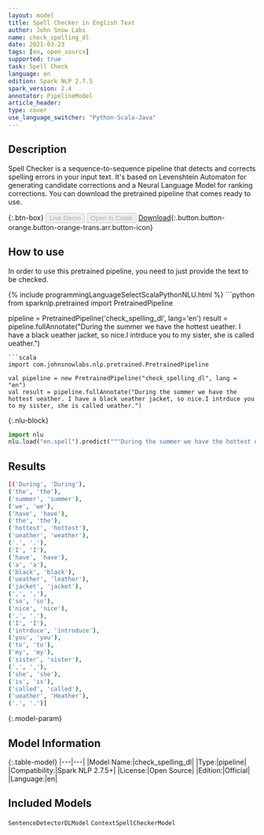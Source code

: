 ```yaml
---
layout: model
title: Spell Checker in English Text
author: John Snow Labs
name: check_spelling_dl
date: 2021-03-23
tags: [en, open_source]
supported: true
task: Spell Check
language: en
edition: Spark NLP 2.7.5
spark_version: 2.4
annotator: PipelineModel
article_header:
type: cover
use_language_switcher: "Python-Scala-Java"
---
```


## Description

Spell Checker is a sequence-to-sequence pipeline that detects and corrects spelling errors in your input text. It's based on Levenshtein Automaton for generating candidate corrections and a Neural Language Model for ranking corrections. You can download the pretrained pipeline that comes ready to use.

{:.btn-box}
<button class="button button-orange" disabled>Live Demo</button>
<button class="button button-orange" disabled>Open in Colab</button>
[Download](https://s3.amazonaws.com/auxdata.johnsnowlabs.com/public/models/check_spelling_dl_en_2.7.5_2.4_1616498835957.zip){:.button.button-orange.button-orange-trans.arr.button-icon}

## How to use

In order to use this pretrained pipeline, you need to just provide the text to be checked.

<div class="tabs-box" markdown="1">
{% include programmingLanguageSelectScalaPythonNLU.html %}
```python
from sparknlp.pretrained import PretrainedPipeline 

pipeline = PretrainedPipeline('check_spelling_dl', lang='en')
result = pipeline.fullAnnotate("During the summer we have the hottest ueather. I have a black ueather jacket, so nice.I intrduce you to my sister, she is called ueather.")
```
```scala
import com.johnsnowlabs.nlp.pretrained.PretrainedPipeline

val pipeline = new PretrainedPipeline("check_spelling_dl", lang = "en")
val result = pipeline.fullAnnotate("During the summer we have the hottest ueather. I have a black ueather jacket, so nice.I intrduce you to my sister, she is called ueather.")

```


{:.nlu-block}
```python
import nlu
nlu.load("en.spell").predict("""During the summer we have the hottest ueather. I have a black ueather jacket, so nice.I intrduce you to my sister, she is called ueather.""")
```

</div>

## Results

```bash
[('During', 'During'),
('the', 'the'),
('summer', 'summer'),
('we', 'we'),
('have', 'have'),
('the', 'the'),
('hottest', 'hottest'),
('ueather', 'weather'),
('.', '.'),
('I', 'I'),
('have', 'have'),
('a', 'a'),
('black', 'black'),
('ueather', 'leather'),
('jacket', 'jacket'),
(',', ','),
('so', 'so'),
('nice', 'nice'),
('.', '.'),
('I', 'I'),
('intrduce', 'introduce'),
('you', 'you'),
('to', 'to'),
('my', 'my'),
('sister', 'sister'),
(',', ','),
('she', 'she'),
('is', 'is'),
('called', 'called'),
('ueather', 'Heather'),
('.', '.')]
```

{:.model-param}
## Model Information

{:.table-model}
|---|---|
|Model Name:|check_spelling_dl|
|Type:|pipeline|
|Compatibility:|Spark NLP 2.7.5+|
|License:|Open Source|
|Edition:|Official|
|Language:|en|

## Included Models

`SentenceDetectorDLModel`
`ContextSpellCheckerModel`